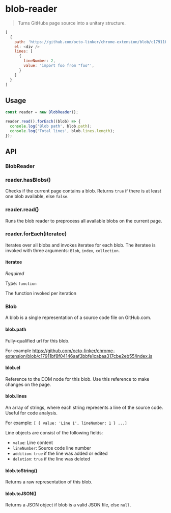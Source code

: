 # blob-reader

> Turns GitHubs page source into a unitary structure.

```js
[
  {
    path: 'https://github.com/octo-linker/chrome-extension/blob/c17911bf8f04146aaf3bbfe1cabaa317cbe2eb55/index.js',
    el: <div />
    lines: [
      {
        lineNumber: 2,
        value: 'import foo from "foo"',
      }
    ]
  }
]
```

## Usage

```js
const reader = new BlobReader();

reader.read().forEach((blob) => {
  console.log('Blob path', blob.path);
  console.log('Total lines', blob.lines.length);
});

```

## API

### BlobReader

### reader.hasBlobs()

Checks if the current page contains a blob. Returns `true` if there is at least one blob available, else `false`.

### reader.read()

Runs the blob reader to preprocess all available blobs on the current page.

### reader.forEach(iteratee)

Iterates over all blobs and invokes iteratee for each blob. The iteratee is invoked with three arguments: `Blob`, `index`, `collection`.

#### iteratee

*Required*

Type: `function`

The function invoked per iteration


### Blob

A blob is a single representation of a source code file on GitHub.com.

#### blob.path

Fully-qualified url for this blob.

For example https://github.com/octo-linker/chrome-extension/blob/c17911bf8f04146aaf3bbfe1cabaa317cbe2eb55/index.js


#### blob.el

Reference to the DOM node for this blob. Use this reference to make changes on the page.

#### blob.lines

An array of strings, where each string represents a line of the source code. Useful for code analysis.

For example: `[ { value: 'Line 1', lineNumber: 1 } ...]`

Line objects are consist of the following fields:

- `value`: Line content
- `lineNumber`: Source code line number
- `addition`: `true` if the line was added or edited
- `deletion`: `true` if the line was deleted


#### blob.toString()

Returns a raw representation of this blob.

#### blob.toJSON()

Returns a JSON object if blob is a valid JSON file, else `null`.
